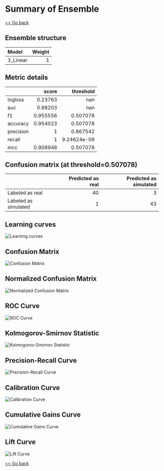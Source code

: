 # Summary of Ensemble

[<< Go back](../README.md)


## Ensemble structure
| Model    |   Weight |
|:---------|---------:|
| 3_Linear |        1 |

## Metric details
|           |    score |     threshold |
|:----------|---------:|--------------:|
| logloss   | 0.23763  | nan           |
| auc       | 0.98203  | nan           |
| f1        | 0.955556 |   0.507078    |
| accuracy  | 0.954023 |   0.507078    |
| precision | 1        |   0.867542    |
| recall    | 1        |   9.24624e-09 |
| mcc       | 0.908948 |   0.507078    |


## Confusion matrix (at threshold=0.507078)
|                      |   Predicted as real |   Predicted as simulated |
|:---------------------|--------------------:|-------------------------:|
| Labeled as real      |                  40 |                        3 |
| Labeled as simulated |                   1 |                       43 |

## Learning curves
![Learning curves](learning_curves.png)
## Confusion Matrix

![Confusion Matrix](confusion_matrix.png)


## Normalized Confusion Matrix

![Normalized Confusion Matrix](confusion_matrix_normalized.png)


## ROC Curve

![ROC Curve](roc_curve.png)


## Kolmogorov-Smirnov Statistic

![Kolmogorov-Smirnov Statistic](ks_statistic.png)


## Precision-Recall Curve

![Precision-Recall Curve](precision_recall_curve.png)


## Calibration Curve

![Calibration Curve](calibration_curve_curve.png)


## Cumulative Gains Curve

![Cumulative Gains Curve](cumulative_gains_curve.png)


## Lift Curve

![Lift Curve](lift_curve.png)



[<< Go back](../README.md)
